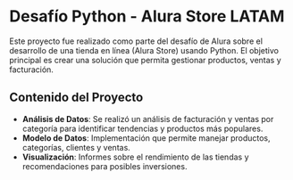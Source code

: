 # Desafío Python - Alura Store LATAM

Este proyecto fue realizado como parte del desafío de Alura sobre el desarrollo de una tienda en línea (Alura Store) usando Python. El objetivo principal es crear una solución que permita gestionar productos, ventas y facturación.

## Contenido del Proyecto

- **Análisis de Datos**: Se realizó un análisis de facturación y ventas por categoría para identificar tendencias y productos más populares.
- **Modelo de Datos**: Implementación que permite manejar productos, categorías, clientes y ventas.
- **Visualización**: Informes sobre el rendimiento de las tiendas y recomendaciones para posibles inversiones.

